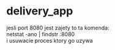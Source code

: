 # delivery_app
 jesli port 8080 jest zajety to ta komenda: <br>
 netstat -ano | findstr :8080 <br>
 i usuwacie proces ktory go uzywa <br>
